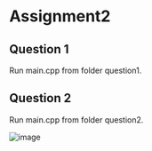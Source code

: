 # Assignment2

## Question 1
Run main.cpp from folder question1.



## Question 2
Run main.cpp from folder question2.

![image](https://github.com/lisal00/Assignment2/assets/143776518/e144f43a-7b70-46e0-b595-dc82642ba8e5)
